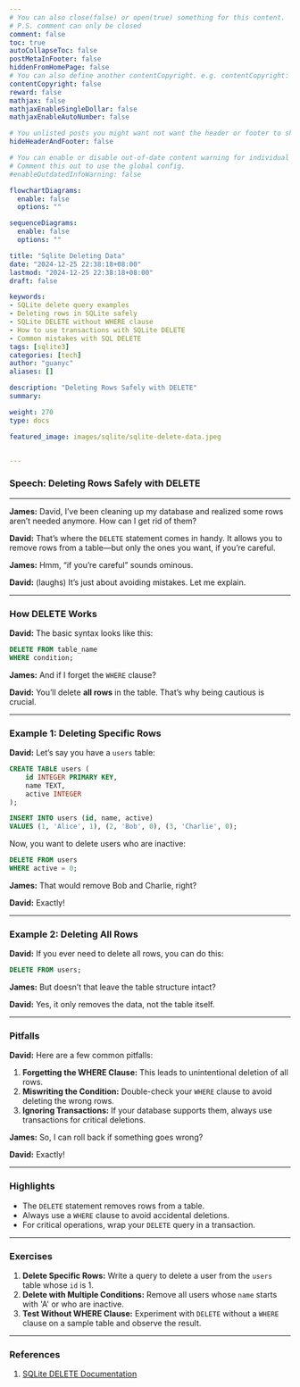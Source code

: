 ```yaml
---
# You can also close(false) or open(true) something for this content.
# P.S. comment can only be closed
comment: false
toc: true
autoCollapseToc: false
postMetaInFooter: false
hiddenFromHomePage: false
# You can also define another contentCopyright. e.g. contentCopyright: "This is another copyright."
contentCopyright: false
reward: false
mathjax: false
mathjaxEnableSingleDollar: false
mathjaxEnableAutoNumber: false

# You unlisted posts you might want not want the header or footer to show
hideHeaderAndFooter: false

# You can enable or disable out-of-date content warning for individual post.
# Comment this out to use the global config.
#enableOutdatedInfoWarning: false

flowchartDiagrams:
  enable: false
  options: ""

sequenceDiagrams:
  enable: false
  options: ""

title: "Sqlite Deleting Data"
date: "2024-12-25 22:38:18+08:00"
lastmod: "2024-12-25 22:38:18+08:00"
draft: false

keywords:
- SQLite delete query examples
- Deleting rows in SQLite safely
- SQLite DELETE without WHERE clause
- How to use transactions with SQLite DELETE
- Common mistakes with SQL DELETE
tags: [sqlite3]
categories: [tech]
author: "guanyc"
aliases: []

description: "Deleting Rows Safely with DELETE"
summary:

weight: 270
type: docs

featured_image: images/sqlite/sqlite-delete-data.jpeg


---
```


### **Speech: Deleting Rows Safely with DELETE**

---

**James:** David, I’ve been cleaning up my database and realized some rows aren’t needed anymore. How can I get rid of them?

**David:** That’s where the `DELETE` statement comes in handy. It allows you to remove rows from a table—but only the ones you want, if you’re careful.

**James:** Hmm, “if you’re careful” sounds ominous.

**David:** (laughs) It’s just about avoiding mistakes. Let me explain.

---

### **How DELETE Works**

**David:** The basic syntax looks like this:

```sql
DELETE FROM table_name
WHERE condition;
```

**James:** And if I forget the `WHERE` clause?

**David:** You’ll delete **all rows** in the table. That’s why being cautious is crucial.

---

### **Example 1: Deleting Specific Rows**

**David:** Let’s say you have a `users` table:

```sql
CREATE TABLE users (
    id INTEGER PRIMARY KEY,
    name TEXT,
    active INTEGER
);

INSERT INTO users (id, name, active)
VALUES (1, 'Alice', 1), (2, 'Bob', 0), (3, 'Charlie', 0);
```

Now, you want to delete users who are inactive:

```sql
DELETE FROM users
WHERE active = 0;
```

**James:** That would remove Bob and Charlie, right?

**David:** Exactly!

---

### **Example 2: Deleting All Rows**

**David:** If you ever need to delete all rows, you can do this:

```sql
DELETE FROM users;
```

**James:** But doesn’t that leave the table structure intact?

**David:** Yes, it only removes the data, not the table itself.

---

### **Pitfalls**

**David:** Here are a few common pitfalls:
1. **Forgetting the WHERE Clause:** This leads to unintentional deletion of all rows.
2. **Miswriting the Condition:** Double-check your `WHERE` clause to avoid deleting the wrong rows.
3. **Ignoring Transactions:** If your database supports them, always use transactions for critical deletions.

**James:** So, I can roll back if something goes wrong?

**David:** Exactly!

---

### **Highlights**

- The `DELETE` statement removes rows from a table.
- Always use a `WHERE` clause to avoid accidental deletions.
- For critical operations, wrap your `DELETE` query in a transaction.

---

### **Exercises**

1. **Delete Specific Rows:** Write a query to delete a user from the `users` table whose `id` is 1.
2. **Delete with Multiple Conditions:** Remove all users whose `name` starts with 'A' or who are inactive.
3. **Test Without WHERE Clause:** Experiment with `DELETE` without a `WHERE` clause on a sample table and observe the result.

---

### **References**

1. [SQLite DELETE Documentation](https://www.sqlite.org/lang_delete.html)
